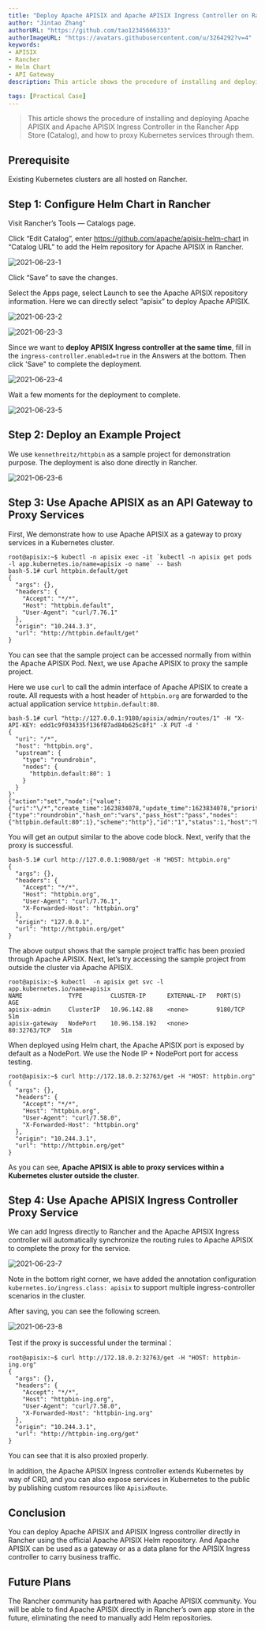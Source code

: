 ```yaml
---
title: "Deploy Apache APISIX and Apache APISIX Ingress Controller on Rancher"
author: "Jintao Zhang"
authorURL: "https://github.com/tao12345666333"
authorImageURL: "https://avatars.githubusercontent.com/u/3264292?v=4"
keywords:
- APISIX
- Rancher
- Helm Chart
- API Gateway
description: This article shows the procedure of installing and deploying Apache APISIX and Apache APISIX Ingress Controller in the Rancher App Store (Catalog), and how to proxy Kubernetes services through them.

tags: [Practical Case]
---
```

> This article shows the procedure of installing and deploying Apache APISIX and Apache APISIX Ingress Controller in the Rancher App Store (Catalog), and how to proxy Kubernetes services through them.

<!--truncate-->

## Prerequisite

Existing Kubernetes clusters are all hosted on Rancher.

## Step 1: Configure Helm Chart in Rancher

Visit Rancher’s Tools — Catalogs page.

Click “Edit Catalog”, enter https://github.com/apache/apisix-helm-chart in “Catalog URL” to add the Helm repository for Apache APISIX in Rancher.

![2021-06-23-1](https://static.apiseven.com/202108/1639464984786-20a73a62-1e9d-463b-aac3-26ac18ab5228.png)

Click “Save” to save the changes.

Select the Apps page, select Launch to see the Apache APISIX repository information. Here we can directly select “apisix” to deploy Apache APISIX.

![2021-06-23-2](https://static.apiseven.com/202108/1639465059361-aa11ab87-11f7-45b6-964f-d285d41e8a39.png)

![2021-06-23-3](https://static.apiseven.com/202108/1639465129809-bf86383f-bab5-459d-bb02-e7d45e3b4c51.png)

Since we want to **deploy APISIX Ingress controller at the same time**, fill in the `ingress-controller.enabled=true` in the Answers at the bottom. Then click 'Save" to complete the deployment.

![2021-06-23-4](https://static.apiseven.com/202108/1639465197713-4ba6e7a2-8824-42e6-bf27-1d49f4e60ce5.png)

Wait a few moments for the deployment to complete.

![2021-06-23-5](https://static.apiseven.com/202108/1639465259396-fc1104e9-289d-41b6-ae23-d6e05da066b1.png)

## Step 2: Deploy an Example Project

We use `kennethreitz/httpbin` as a sample project for demonstration purpose. The deployment is also done directly in Rancher.

![2021-06-23-6](https://static.apiseven.com/202108/1639465331864-d8160567-d30c-427a-b0e5-425df6657879.png)

## Step 3: Use Apache APISIX as an API Gateway to Proxy Services

First, We demonstrate how to use Apache APISIX as a gateway to proxy services in a Kubernetes cluster.

```shell
root@apisix:~$ kubectl -n apisix exec -it `kubectl -n apisix get pods -l app.kubernetes.io/name=apisix -o name` -- bash
bash-5.1# curl httpbin.default/get
{
  "args": {},
  "headers": {
    "Accept": "*/*",
    "Host": "httpbin.default",
    "User-Agent": "curl/7.76.1"
  },
  "origin": "10.244.3.3",
  "url": "http://httpbin.default/get"
}
```

You can see that the sample project can be accessed normally from within the Apache APISIX Pod. Next, we use Apache APISIX to proxy the sample project.

Here we use `curl` to call the admin interface of Apache APISIX to create a route. All requests with a host header of `httpbin.org` are forwarded to the actual application service `httpbin.default:80`.

```shell
bash-5.1# curl "http://127.0.0.1:9180/apisix/admin/routes/1" -H "X-API-KEY: edd1c9f034335f136f87ad84b625c8f1" -X PUT -d '
{
  "uri": "/*",
  "host": "httpbin.org",
  "upstream": {
    "type": "roundrobin",
    "nodes": {
      "httpbin.default:80": 1
    }
  }
}'
{"action":"set","node":{"value":{"uri":"\/*","create_time":1623834078,"update_time":1623834078,"priority":0,"upstream":{"type":"roundrobin","hash_on":"vars","pass_host":"pass","nodes":{"httpbin.default:80":1},"scheme":"http"},"id":"1","status":1,"host":"httpbin.org"},"key":"\/apisix\/routes\/1"}}
```

You will get an output similar to the above code block. Next, verify that the proxy is successful.

```shell
bash-5.1# curl http://127.0.0.1:9080/get -H "HOST: httpbin.org"
{
  "args": {},
  "headers": {
    "Accept": "*/*",
    "Host": "httpbin.org",
    "User-Agent": "curl/7.76.1",
    "X-Forwarded-Host": "httpbin.org"
  },
  "origin": "127.0.0.1",
  "url": "http://httpbin.org/get"
}
```

The above output shows that the sample project traffic has been proxied through Apache APISIX. Next, let’s try accessing the sample project from outside the cluster via Apache APISIX.

```shell
root@apisix:~$ kubectl  -n apisix get svc -l app.kubernetes.io/name=apisix
NAME             TYPE        CLUSTER-IP      EXTERNAL-IP   PORT(S)        AGE
apisix-admin     ClusterIP   10.96.142.88    <none>        9180/TCP       51m
apisix-gateway   NodePort    10.96.158.192   <none>        80:32763/TCP   51m
```

When deployed using Helm chart, the Apache APISIX port is exposed by default as a NodePort. We use the Node IP + NodePort port for access testing.

```shell
root@apisix:~$ curl http://172.18.0.2:32763/get -H "HOST: httpbin.org"
{
  "args": {},
  "headers": {
    "Accept": "*/*",
    "Host": "httpbin.org",
    "User-Agent": "curl/7.58.0",
    "X-Forwarded-Host": "httpbin.org"
  },
  "origin": "10.244.3.1",
  "url": "http://httpbin.org/get"
}
```

As you can see, **Apache APISIX is able to proxy services within a Kubernetes cluster outside the cluster**.

## Step 4: Use Apache APISIX Ingress Controller Proxy Service

We can add Ingress directly to Rancher and the Apache APISIX Ingress controller will automatically synchronize the routing rules to Apache APISIX to complete the proxy for the service.

![2021-06-23-7](https://static.apiseven.com/202108/1639465402058-3f41e8de-033b-4888-a835-30969251e402.png)

Note in the bottom right corner, we have added the annotation configuration `kubernetes.io/ingress.class: apisix` to support multiple ingress-controller scenarios in the cluster.

After saving, you can see the following screen.

![2021-06-23-8](https://static.apiseven.com/202108/1639465466581-db8c19d7-9c8f-402c-9270-34e327908caa.png)

Test if the proxy is successful under the terminal：

```shell
root@apisix:~$ curl http://172.18.0.2:32763/get -H "HOST: httpbin-ing.org"
{
  "args": {},
  "headers": {
    "Accept": "*/*",
    "Host": "httpbin-ing.org",
    "User-Agent": "curl/7.58.0",
    "X-Forwarded-Host": "httpbin-ing.org"
  },
  "origin": "10.244.3.1",
  "url": "http://httpbin-ing.org/get"
}
```

You can see that it is also proxied properly.

In addition, the Apache APISIX Ingress controller extends Kubernetes by way of CRD, and you can also expose services in Kubernetes to the public by publishing custom resources like  `ApisixRoute`.

## Conclusion

You can deploy Apache APISIX and APISIX Ingress controller directly in Rancher using the official Apache APISIX Helm repository. And Apache APISIX can be used as a gateway or as a data plane for the APISIX Ingress controller to carry business traffic.

## Future Plans

The Rancher community has partnered with Apache APISIX community. You will be able to find Apache APISIX directly in Rancher’s own app store in the future, eliminating the need to manually add Helm repositories.
